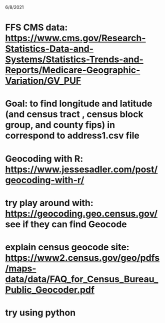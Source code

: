 6/8/2021
# FFS CMS data:  https://www.cms.gov/Research-Statistics-Data-and-Systems/Statistics-Trends-and-Reports/Medicare-Geographic-Variation/GV_PUF
# Goal: to find longitude and latitude (and census tract , census block group, and county fips) in correspond to address1.csv file
# Geocoding with R: https://www.jessesadler.com/post/geocoding-with-r/
# try play around with: https://geocoding.geo.census.gov/ see if they can find Geocode
# explain census geocode site: https://www2.census.gov/geo/pdfs/maps-data/data/FAQ_for_Census_Bureau_Public_Geocoder.pdf
# try using python
